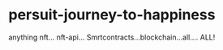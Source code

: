 # persuit-journey-to-happiness
anything nft... nft-api... Smrtcontracts...blockchain...all.... ALL!
